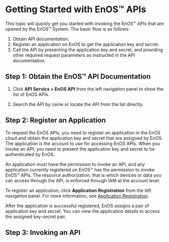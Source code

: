 # Getting Started with EnOS™ APIs

This topic will quickly get you started with invoking the EnOS™ APIs that are opened by the EnOS™ System. The basic flow is as follows:

1. Obtain API documentation.
2. Register an application on EnOS to get the application key and secret.
3. Call the API by presenting the application key and secret, and providing other required request parameters as instructed in the API documentation.

## Step 1: Obtain the EnOS™ API Documentation

1. Click **API Servics > EnOS API** from the left navigation panel to show the list of EnOS APIs.

2. Search the API by name or locate the API from the list directly.

## Step 2: Register an Application

To request the EnOS APIs, you need to register an application in the EnOS cloud and obtain the application key and secret that are assigned by EnOS. The application is the account to use for accessing EnOS APIs. When you invoke an API, you need to present the application key and secret to be authenticated by EnOS.

An application must have the permission to invoke an API, and any application currently registered on EnOS™ has the permission to invoke EnOS™ APIs. The resource authorization, that is which devices or data you can access through the API, is enforced through IAM at the account level.

To register an application, click **Application Registration** from the left navigation panel. For more information, see [Application Registration](../app_mgmt/app_mgmt_overview).

After the application is successful registered, EnOS assigns a pair of application key and secret. You can view the application details to access the assigned key-secret pair.

## Step 3: Invoking an API
